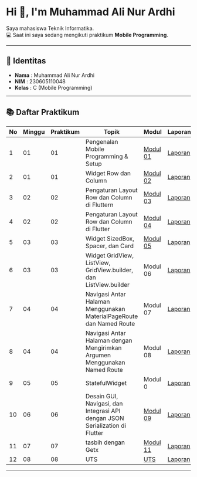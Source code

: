 # Hi 👋, I'm Muhammad Ali Nur Ardhi  

Saya mahasiswa Teknik Informatika.  
💻 Saat ini saya sedang mengikuti praktikum **Mobile Programming**.  

---

## 📌 Identitas
- **Nama**  : Muhammad Ali Nur Ardhi  
- **NIM**   : 230605110048  
- **Kelas** : C (Mobile Programming)  

---

## 📚 Daftar Praktikum
| No | Minggu | Praktikum | Topik                                     | Modul   | Laporan |
|----|--------|-----------|-------------------------------------------|---------|---------|
| 1  | 01     | 01        | Pengenalan Mobile Programming & Setup     | [Modul 01]()| [Laporan](https://drive.google.com/file/d/1lJrSwbEdukwpYgl0bCJk82V0Grbn7o0n/view?usp=sharing)|
| 2  | 01     | 01        | Widget Row dan Column                     | [Modul 02]()|[Laporan](https://drive.google.com/file/d/1Y9SNz-t-WxqgW1b-QzW8L8FHBLWwbG4z/view?usp=sharing)|
| 3  | 02     | 02        | Pengaturan Layout Row dan Column di Fluttern              | [Modul 03]()|[Laporan](https://drive.google.com/file/d/1hmA8-JkQ3atuyLZ2iJxJZu75ETbNLGtp/view?usp=sharing)|
| 4  | 02     | 02        |    Pengaturan Layout Row dan Column di Flutter            | [Modul 04]()|[Laporan](https://drive.google.com/file/d/1zY8Y9-QazZT57XHobx5Badl_WJGousv4/view?usp=sharing)|
| 5  | 03     | 03        |    Widget SizedBox, Spacer, dan Card          | [Modul 05]()|[Laporan](https://drive.google.com/file/d/19bn6HbCgrqRFIpWjmJJlb98V37AXG512/view?usp=sharing)|
| 6  | 03     | 03        |    Widget GridView, ListView, GridView.builder, dan ListView.builder           | Modul 06|[Laporan](https://drive.google.com/file/d/1l7zuUZEw9cUMIqeTjiczP4LYPDkIKZ4h/view?usp=sharing)|
| 7  | 04     | 04        |    Navigasi Antar Halaman Menggunakan MaterialPageRoute dan Named Route           | Modul 07|[Laporan](https://drive.google.com/file/d/1eWnp-7dyjR4GdPoEqVwZCxE3BVIkvXM2/view?usp=sharing)|
| 8  | 04     | 04        |    Navigasi Antar Halaman dengan Mengirimkan Argumen Menggunakan Named Route          | Modul 08|[Laporan]()|
| 9  | 05     | 05        |    StatefulWidget         | Modul 0|[Laporan]()|
| 10  | 06     | 06        |    Desain GUI, Navigasi, dan Integrasi API dengan JSON Serialization di Flutter          | [Modul 09]()|[Laporan]()|
| 11  | 07     | 07        |   tasbih dengan Getx         | [Modul 11]()|[Laporan]()|
| 12  | 08     | 08        |   UTS        | [UTS](https://github.com/Ardhi-id/MelodifyUTS)|[Laporan]()|
---

